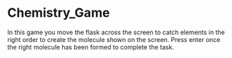 # Chemistry_Game

In this game you move the flask across the screen to catch elements in the right order to create the molecule shown on the screen. Press enter once the right molecule has been formed to complete the task.
